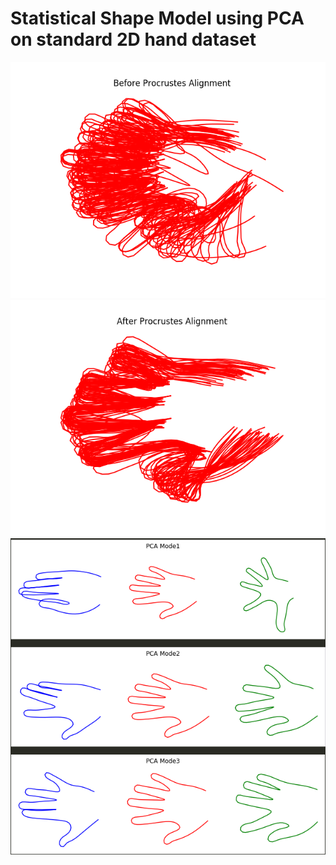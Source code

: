 # Statistical Shape Model using PCA on standard 2D hand dataset
![Before Procrustes](./results/before_procrustes.png) ![after Procrustes](./results/after_procrustes.png)
![hand_PCA_modes.png](hand_PCA_modes.png)

